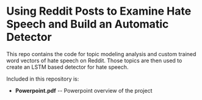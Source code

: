 # Using Reddit Posts to Examine Hate Speech and Build an Automatic Detector

This repo contains the code for topic modeling analysis and custom trained word vectors of hate speech on Reddit. Those topics are then used to create an LSTM based detector for hate speech.

Included in this repository is:

* **Powerpoint.pdf** -- Powerpoint overview of the project
